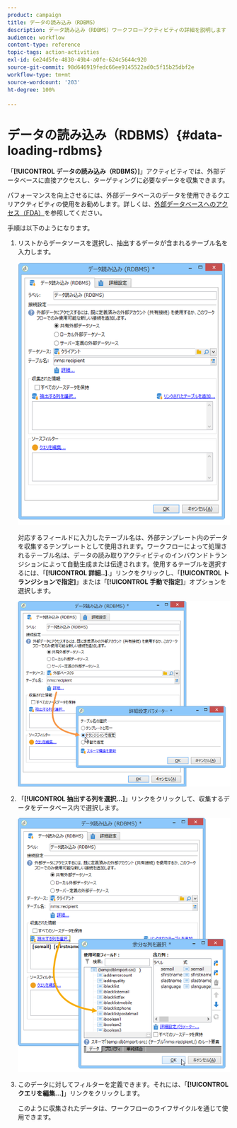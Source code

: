 ```yaml
---
product: campaign
title: データの読み込み（RDBMS）
description: データ読み込み（RDBMS）ワークフローアクティビティの詳細を説明します
audience: workflow
content-type: reference
topic-tags: action-activities
exl-id: 6e24d5fe-4830-49b4-a0fe-624c5644c920
source-git-commit: 98d646919fedc66ee9145522ad0c5f15b25dbf2e
workflow-type: tm+mt
source-wordcount: '203'
ht-degree: 100%

---
```


# データの読み込み（RDBMS）{#data-loading-rdbms}

「**[!UICONTROL データの読み込み（RDBMS）]**」アクティビティでは、外部データベースに直接アクセスし、ターゲティングに必要なデータを収集できます。

パフォーマンスを向上させるには、外部データベースのデータを使用できるクエリアクティビティの使用をお勧めします。詳しくは、[外部データベースへのアクセス（FDA）](../../workflow/using/accessing-an-external-database--fda-.md)を参照してください。

手順は以下のようになります。

1. リストからデータソースを選択し、抽出するデータが含まれるテーブル名を入力します。

   ![](assets/s_advuser_wf_sgbd_sample_1.png)

   対応するフィールドに入力したテーブル名は、外部テンプレート内のデータを収集するテンプレートとして使用されます。ワークフローによって処理されるテーブル名は、データの読み取りアクティビティのインバウンドトランジションによって自動生成または伝達されます。使用するテーブルを選択するには、「**[!UICONTROL 詳細..]**.」リンクをクリックし、「**[!UICONTROL トランジションで指定]**」または「**[!UICONTROL 手動で指定]**」オプションを選択します。

   ![](assets/s_advuser_wf_sgbd_sample_5.png)

1. 「**[!UICONTROL 抽出する列を選択...]**」リンクをクリックして、収集するデータをデータベース内で選択します。

   ![](assets/s_advuser_wf_sgbd_sample_2.png)

1. このデータに対してフィルターを定義できます。それには、「**[!UICONTROL クエリを編集...]**」リンクをクリックします。

   このように収集されたデータは、ワークフローのライフサイクルを通じて使用できます。
